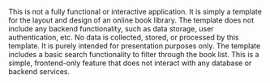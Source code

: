 This is not a fully functional or interactive application. It is simply a template for the layout and design of an online book library.
The template does not include any backend functionality, such as data storage, user authentication, etc.
No data is collected, stored, or processed by this template. It is purely intended for presentation purposes only.
The template includes a basic search functionality to filter through the book list. This is a simple, frontend-only feature that does not interact with any database or backend services.
